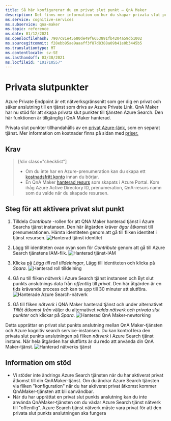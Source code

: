 ```yaml
---
title: Så här konfigurerar du en privat slut punkt – QnA Maker
description: Det finns mer information om hur du skapar privata slut punkter i QnA Maker hanterade.
ms.service: cognitive-services
ms.subservice: qna-maker
ms.topic: reference
ms.date: 01/12/2021
ms.openlocfilehash: 7907c81e45680de49f6653891fb4204a59db1002
ms.sourcegitcommit: f28ebb95ae9aaaff3f87d8388a09b41e0b3445b5
ms.translationtype: MT
ms.contentlocale: sv-SE
ms.lasthandoff: 03/30/2021
ms.locfileid: "101710557"
---
```

# <a name="private-endpoints"></a>Privata slutpunkter

Azure Private Endpoint är ett nätverksgränssnitt som ger dig en privat och säker anslutning till en tjänst som drivs av Azure Private Link. QnA Maker har nu stöd för att skapa privata slut punkter till tjänsten Azure Search. Den här funktionen är tillgänglig i QnA Maker hanterad. 

Privata slut punkter tillhandahålls av en [privat Azure-länk](../../private-link/private-link-overview.md), som en separat tjänst. Mer information om kostnader finns på sidan med [priser.](https://azure.microsoft.com/pricing/details/private-link/) 

## <a name="prerequisites"></a>Krav
> [!div class="checklist"]
> * Om du inte har en Azure-prenumeration kan du skapa ett [kostnadsfritt konto](https://azure.microsoft.com/free/cognitive-services/) innan du börjar.
> * En QnA Maker [hanterad resurs](https://ms.portal.azure.com/#create/Microsoft.CognitiveServicesQnAMaker) som skapats i Azure Portal. Kom ihåg Azure Active Directory ID, prenumeration, QnA-resurs namn som du valde när du skapade resursen.

## <a name="steps-to-enable-private-endpoint"></a>Steg för att aktivera privat slut punkt
1. Tilldela *Contribute* -rollen för att QNA Maker hanterad tjänst i Azure Searchs tjänst instansen. Den här åtgärden kräver *ägar* åtkomst till prenumerationen. Hämta identiteten genom att gå till fliken identitet i tjänst resursen.
![Hanterad tjänst identitet](../QnAMaker/media/qnamaker-reference-private-endpoints/private-endpoint-identity.png)

2. Lägg till identiteten ovan ovan som för *Contribute* genom att gå till Azure Search tjänstens IAM-flik. ![ Hanterad tjänst-IAM](../QnAMaker/media/qnamaker-reference-private-endpoints/private-endpoint-access-control.png)

3. Klicka på *Lägg till roll tilldelningar*, Lägg till identiteten och klicka på *Spara*.
![Hanterad roll tilldelning](../QnAMaker/media/qnamaker-reference-private-endpoints/private-endpoint-role-assignment.png)

4. Gå nu till fliken *nätverk* i Azure Search tjänst instansen och Byt slut punkts anslutnings data från *offentlig* till *privat*. Den här åtgärden är en tids krävande process och kan ta upp till 30 minuter att slutföra. 
![Hanterade Azure Search-nätverk](../QnAMaker/media/qnamaker-reference-private-endpoints/private-endpoint-networking.png)

5. Gå till fliken *nätverk* i QNA Maker hanterad tjänst och under alternativet *Tillåt åtkomst från* väljer du alternativet *valda nätverk och privata slut punkter* och klickar på *Spara*. 
![Hanterad QnA Maker-newtorking](../QnAMaker/media/qnamaker-reference-private-endpoints/private-endpoint-networking-2.png)

Detta upprättar en privat slut punkts anslutning mellan QnA Maker-tjänsten och Azure kognitiv search service-instansen. Du kan kontrol lera den privata slut punkts anslutningen på fliken *nätverk* i Azure Search tjänst instans. När hela åtgärden har slutförts är du redo att använda din QnA Maker-tjänst. 
![Hanterad nätverks tjänst](../QnAMaker/media/qnamaker-reference-private-endpoints/private-endpoint-networking-3.png)


## <a name="support-details"></a>Information om stöd
 * Vi stöder inte ändrings Azure Search tjänsten när du har aktiverat privat åtkomst till din QnAMaker-tjänst. Om du ändrar Azure Search tjänsten via fliken "konfiguration" när du har aktiverat privat åtkomst kommer QnAMaker-tjänsten att bli oanvändbar.
 * När du har upprättat en privat slut punkts anslutning kan du inte använda QnAMaker-tjänsten om du växlar Azure Search tjänst nätverk till "offentlig". Azure Search tjänst nätverk måste vara privat för att den privata slut punkts anslutningen ska fungera